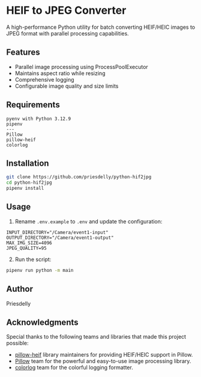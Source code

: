 # HEIF to JPEG Converter
A high-performance Python utility for batch converting HEIF/HEIC images to JPEG format with parallel processing capabilities.


## Features

- Parallel image processing using ProcessPoolExecutor
- Maintains aspect ratio while resizing
- Comprehensive logging
- Configurable image quality and size limits

## Requirements
``` plaintext
pyenv with Python 3.12.9
pipenv
---
Pillow
pillow-heif
colorlog
```

## Installation
```bash
git clone https://github.com/priesdelly/python-hif2jpg
cd python-hif2jpg
pipenv install
```

## Usage

1. Rename `.env.example` to `.env` and update the configuration:
```env
INPUT_DIRECTORY="/Camera/event1-input"
OUTPUT_DIRECTORY="/Camera/event1-output"
MAX_IMG_SIZE=4096
JPEG_QUALITY=95
```
2. Run the script:
```bash
pipenv run python -m main
```
## Author
Priesdelly

## Acknowledgments
Special thanks to the following teams and libraries that made this project possible:

- [pillow-heif](https://github.com/bigcat88/pillow_heif) library maintainers for providing HEIF/HEIC support in Pillow.
- [Pillow](https://github.com/python-pillow/Pillow) team for the powerful and easy-to-use image processing library.
- [colorlog](https://github.com/borntyping/python-colorlog) team for the colorful logging formatter.